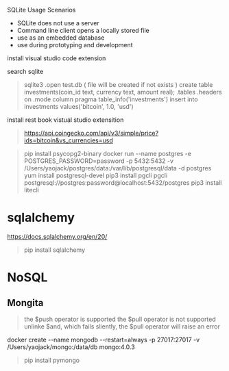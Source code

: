 SQLite Usage Scenarios

+ SQLite does not use a server
+ Command line client opens a locally stored file
+ use as an embedded database
+ use during prototyping and development

install visual studio code extension

search sqlite


> sqlite3 
> .open test.db ( file will be created if not exists )
> create table investments(coin_id text, currency text, amount real);
> .tables
> .headers on
> .mode column 
> pragma table_info('investments')
> insert into investments values('bitcoin', 1.0, 'usd')

install rest book vistual studio extensition

> https://api.coingecko.com/api/v3/simple/price?ids=bitcoin&vs_currencies=usd


> pip install psycopg2-binary
> docker run --name postgres -e POSTGRES_PASSWORD=password -p 5432:5432 -v /Users/yaojack/postgres/data:/var/lib/postgresql/data -d postgres
> yum install postgresql-devel
> pip3 install pgcli
> pgcli postgresql://postgres:password@localhost:5432/postgres
> pip3 install litecli


# sqlalchemy

https://docs.sqlalchemy.org/en/20/

> pip install sqlalchemy

# NoSQL

## Mongita

> the $push operator is supported 
> the $pull operator is not supported 
> unlinke $and, which fails sliently, the $pull operator will raise an error



docker create --name mongodb --restart=always -p 27017:27017 -v /Users/yaojack/mongo:/data/db mongo:4.0.3

> pip install pymongo

